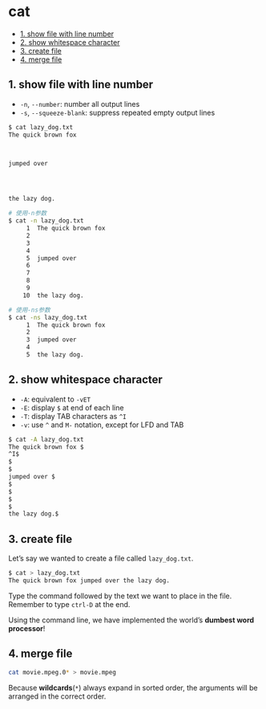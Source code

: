 # cat

<!-- TOC -->

- [1. show file with line number](#1-show-file-with-line-number)
- [2. show whitespace character](#2-show-whitespace-character)
- [3. create file](#3-create-file)
- [4. merge file](#4-merge-file)

<!-- /TOC -->

## 1. show file with line number

- `-n`, `--number`: number all output lines
- `-s`, `--squeeze-blank`: suppress repeated empty output lines

```bash
$ cat lazy_dog.txt
The quick brown fox



jumped over




the lazy dog.

# 使用-n参数
$ cat -n lazy_dog.txt
     1	The quick brown fox
     2	
     3	
     4	
     5	jumped over
     6	
     7	
     8	
     9	
    10	the lazy dog.

# 使用-ns参数
$ cat -ns lazy_dog.txt
     1	The quick brown fox
     2	
     3	jumped over
     4	
     5	the lazy dog.
```

## 2. show whitespace character

- `-A`: equivalent to `-vET`
- `-E`: display `$` at end of each line
- `-T`: display TAB characters as `^I`
- `-v`: use `^` and `M-` notation, except for LFD and TAB

```bash
$ cat -A lazy_dog.txt 
The quick brown fox $
^I$
$
$
jumped over $
$
$
$
$
the lazy dog.$
```

## 3. create file

Let’s say we wanted to create a file called `lazy_dog.txt`.

```bash
$ cat > lazy_dog.txt
The quick brown fox jumped over the lazy dog.
```

Type the command followed by the text we want to place in the file. Remember to type `ctrl-D` at the end.

Using the command line, we have implemented the world’s **dumbest word processor**!

## 4. merge file

```bash
cat movie.mpeg.0* > movie.mpeg
```

Because **wildcards**(`*`) always expand in sorted order, the arguments will be
arranged in the correct order.
